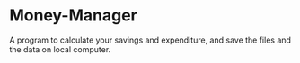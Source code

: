# Money-Manager
A program to calculate your savings and expenditure, and save the files and the data on local computer.
